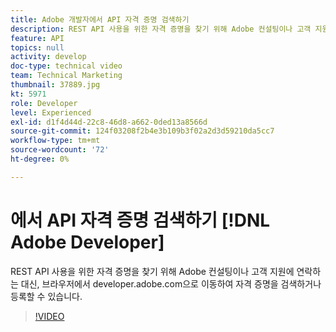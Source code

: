 ```yaml
---
title: Adobe 개발자에서 API 자격 증명 검색하기
description: REST API 사용을 위한 자격 증명을 찾기 위해 Adobe 컨설팅이나 고객 지원에 연락하는 대신, 브라우저에서 developer.adobe.com으로 이동하여 자격 증명을 검색하거나 등록할 수 있습니다.
feature: API
topics: null
activity: develop
doc-type: technical video
team: Technical Marketing
thumbnail: 37889.jpg
kt: 5971
role: Developer
level: Experienced
exl-id: d1f4d44d-22c8-46d8-a662-0ded13a8566d
source-git-commit: 124f03208f2b4e3b109b3f02a2d3d59210da5cc7
workflow-type: tm+mt
source-wordcount: '72'
ht-degree: 0%

---
```


# 에서 API 자격 증명 검색하기 [!DNL Adobe Developer]

REST API 사용을 위한 자격 증명을 찾기 위해 Adobe 컨설팅이나 고객 지원에 연락하는 대신, 브라우저에서 developer.adobe.com으로 이동하여 자격 증명을 검색하거나 등록할 수 있습니다.

>[!VIDEO](https://video.tv.adobe.com/v/37889/?quality=12&learn=on)
